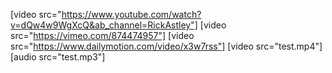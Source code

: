 [video src="https://www.youtube.com/watch?v=dQw4w9WgXcQ&ab_channel=RickAstley"]
[video src="https://vimeo.com/874474957"]
[video src="https://www.dailymotion.com/video/x3w7rss"]
[video src="test.mp4"]
[audio src="test.mp3"]